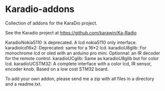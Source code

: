# Karadio-addons
Collection of addons for the KaraDio project.

See the Karadio project at https://github.com/karawin/Ka-Radio

  KaradioNokia5110 :k deprecated. A lcd nokia5110 only interface.
  karadiolcd16x2: Deprecated: same for a 16*2 lcd.
  karadioU8glib: For monochrome lcd or oled with an arduino pro mini. Optionnal: an IR decoder for the remote control.
  karadioUCglib: Same as  karadioU8glib but for color lcd.
  karadioUCSTM32: A complete interface with a color lcd, IR sensor, encoder knob. Based on a low cost STM32 board.

To add your own addon, please send me a zip with all files in a directory and a readme.txt.
